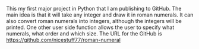This my first major project in Python that I am publishing to GitHub.
The main idea is that it will take any integer and draw it in roman numerals.
It can also convert roman numerals into integers, although the integers will be printed.
One other user side function allows the user to specify what numerals, what order and which size.
The URL for the GitHub is https://github.com/nicestuff77/roman-numeral